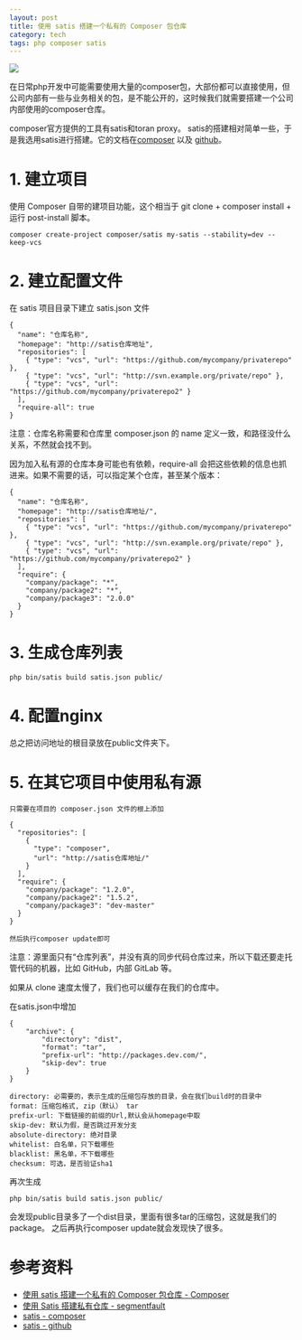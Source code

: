 ```yaml
---
layout: post
title: 使用 satis 搭建一个私有的 Composer 包仓库
category: tech
tags: php composer satis
---
```


![](http://7vigrt.com1.z0.glb.clouddn.com/blog/pic/201702/logo-composer-transparent2.png)

在日常php开发中可能需要使用大量的composer包，大部份都可以直接使用，但公司内部有一些与业务相关的包，是不能公开的，这时候我们就需要搭建一个公司内部使用的composer仓库。

composer官方提供的工具有satis和toran proxy。 satis的搭建相对简单一些，于是我选用satis进行搭建。它的文档在[composer][getcomposer-satis] 以及 [github][github-satis]。

# 1. 建立项目

使用 Composer 自带的建项目功能，这个相当于 git clone + composer install + 运行 post-install 脚本。
    
    composer create-project composer/satis my-satis --stability=dev --keep-vcs
    
# 2. 建立配置文件

在 satis 项目目录下建立 satis.json 文件
    
    {
      "name": "仓库名称",
      "homepage": "http://satis仓库地址",
      "repositories": [
        { "type": "vcs", "url": "https://github.com/mycompany/privaterepo" },
        { "type": "vcs", "url": "http://svn.example.org/private/repo" },
        { "type": "vcs", "url": "https://github.com/mycompany/privaterepo2" }
      ],
      "require-all": true
    }
    
注意：仓库名称需要和仓库里 composer.json 的 name 定义一致，和路径没什么关系，不然就会找不到。

因为加入私有源的仓库本身可能也有依赖，require-all 会把这些依赖的信息也抓进来。如果不需要的话，可以指定某个仓库，甚至某个版本：
    
    {
      "name": "仓库名称",
      "homepage": "http://satis仓库地址/",
      "repositories": [
        { "type": "vcs", "url": "https://github.com/mycompany/privaterepo" },
        { "type": "vcs", "url": "http://svn.example.org/private/repo" },
        { "type": "vcs", "url": "https://github.com/mycompany/privaterepo2" }
      ],
      "require": {
        "company/package": "*",
        "company/package2": "*",
        "company/package3": "2.0.0"
      }
    }
    
# 3. 生成仓库列表
    
    php bin/satis build satis.json public/
    


    
# 4. 配置nginx

总之把访问地址的根目录放在public文件夹下。

# 5. 在其它项目中使用私有源

    只需要在项目的 composer.json 文件的根上添加
    
    {
      "repositories": [
        {
          "type": "composer",
          "url": "http://satis仓库地址/"
        }
      ],
      "require": {
        "company/package": "1.2.0",
        "company/package2": "1.5.2",
        "company/package3": "dev-master"
      }
    }
    
    然后执行composer update即可
    
注意：源里面只有“仓库列表”，并没有真的同步代码仓库过来，所以下载还要走托管代码的机器，比如 GitHub，内部 GitLab 等。

如果从 clone 速度太慢了，我们也可以缓存在我们的仓库中。

在satis.json中增加

    {
        "archive": {
            "directory": "dist",
            "format": "tar",
            "prefix-url": "http://packages.dev.com/",
            "skip-dev": true
        }
    }
    
    directory: 必需要的，表示生成的压缩包存放的目录，会在我们build时的目录中
    format: 压缩包格式, zip（默认） tar
    prefix-url: 下载链接的前缀的Url,默认会从homepage中取
    skip-dev: 默认为假，是否跳过开发分支
    absolute-directory: 绝对目录
    whitelist: 白名单，只下载哪些
    blacklist: 黑名单，不下载哪些
    checksum: 可选，是否验证sha1

再次生成

    php bin/satis build satis.json public/
    
会发现public目录多了一个dist目录，里面有很多tar的压缩包，这就是我们的package。 之后再执行composer update就会发现快了很多。
    
# 参考资料

* [使用 satis 搭建一个私有的 Composer 包仓库 - Composer](http://www.cnblogs.com/maxincai/p/5308284.html)
* [使用 Satis 搭建私有仓库 - segmentfault](https://segmentfault.com/a/1190000007729460#articleHeader0)
* [satis - composer][getcomposer-satis]
* [satis - github][github-satis]


[getcomposer-satis]: https://getcomposer.org/doc/articles/handling-private-packages-with-satis.md
[github-satis]: https://github.com/composer/satis

